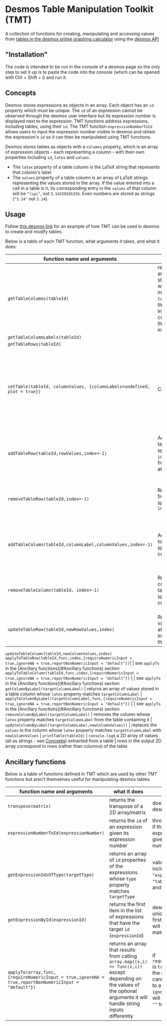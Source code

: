 # Desmos Table Manipulation Toolkit (TMT)
A collection of functions for creating, manipulating and accessing values from [tables in the desmos online graphing calculator](https://support.desmos.com/hc/en-us/articles/202529219-Getting-Started-with-Tables-of-Data) using the [desmos API](https://www.desmos.com/api)

## "Installation"

The code is intended to be run in the console of a desmos page so the only step to set it up is to paste the code into the console (which can be opened with Ctrl + Shift + i) and run it.

## Concepts

Desmos stores expressions as objects in an array. Each object has an `id` property which must be unique. The `id` of an expression cannot be observed through the desmos user interface but its expression number is displayed next to the expression. TMT functions address expressions, including tables, using their `id`. The TMT function `expressionNumberToId` allows users to input the expression number visible in desmos and obtain the expression's `id` so it can then be manipulated using TMT functions.

Desmos stores tables as objects with a `columns` property, which is an array of expression objects - each representing a column - with their own properties including `id`, `latex` and `values`. 

* The `latex` property of a table column is the LaTeX string that represents that column's label
* The `values` property of a table column is an array of LaTeX strings representing the values stored in the array. If the value entered into a cell in a table is π, its corresponding entry in the `values` of that column will be `"\\pi"`, not `3.14159265359`. Even numbers are stored as strings (`"3.14"` not `3.14`).

## Usage

Follow [this desmos link](https://www.desmos.com/calculator/g7g5xzgjcn) for an example of how TMT can be used in desmos to create and modify tables.

Below is a table of each TMT function, what arguments it takes, and what it does:

function name and arguments | what it does | notes 
--- | --- | --- 
`getTableColumns(tableId)`| returns a 2D array of values stored in a table whose `id` matches `tableId` where the `i`th element in the output corresponds to the `i`th column in the table | table values are obtained as the raw LaTeX strings, not the numbers to which they evaluate (so if you enter 2\*3 in a cell in a table it'll give you `"2\cdot 3"`, not `6` 
`getTableColumnLabels(tableId)` | | 
`getTableRows(tableId)` | | 
`setTable(tableId, columnValues, {columnLabels=undefined, plot = true})` | Creates a table | The `columnLabels` and `plot` optional arguments must be passed inside an object like this: `setTable("table1",[["1","4","7"],["2","5","8"],["3","6","9"]],{columnLabels: ["col1","col2","col3"],plot: true})`. As both of these arguments are optional, either or neither of them can be specified, and they can be specified in any order.
`addTableRow(tableId,rowValues,index=-1)` | Adds a row to a table at a specified row `index` starting from `0` to insert at the start | The default `index` value of `-1` means the row will be added to the end of the table. This can be extended to adding the row to the penultimate position by passing `index` the value `-2` and so on.
`removeTableRow(tableId,index=-1)`  | Removes a row from a table at a specified row `index` | The default `index` value of `-1` means the row will be added to the end of the table. This can be extended to adding the row to the penultimate position by passing `index` the value `-2` and so on.
`addTableColumn(tableId,columnLabel,columnValues,index=-1)` | Adds a column to a table at a specified column `index` | The default `index` value of `-1` means the row will be added to the end of the table. This can be extended to adding the row to the penultimate position by passing `index` the value `-2` and so on.
`removeTableColumn(tableId, index=-1)` | Removes a column from a table at a specified column `index` | The default `index` value of `-1` means the row will be added to the end of the table. This can be extended to adding the row to the penultimate position by passing `index` the value `-2` and so on.
`updateTableRow(tableId,newRowValues,index)` | Replaces the values in a row at a given `index` in a table with the`newRowValues` | 
`updateTableColumn(tableId,newColumnValues,index)` 
`applyToTableRow(tableId,func,index,{requireNumericInput = true,ignoreNA = true,reportNonNumericInput = "default"})`| | see `applyTo` in the [Ancillary functions](#Ancillary functions) section
`applyToTableColumn(tableId,func,index,{requireNumericInput = true,ignoreNA = true,reportNonNumericInput = "default"})` | | see `applyTo` in the [Ancillary functions](#Ancillary functions) section
`getColumnByLabel(targetColumnLabel)` | returns an array of values stored in a table column whose `latex` property matches `targetColumnLabel` | 
`applyToColumnByLabel(targetColumnLabel,func,{requireNumericInput = true,ignoreNA = true,reportNonNumericInput = "default"})` | | see `applyTo` in the [Ancillary functions](#Ancillary functions) section
`removeColumnByLabel(targetColumnLabel)` | removes the column whose `latex` property matches `targetColumnLabel` from the table containing it | 
`updateColumnByLabel(targetColumnLabel,newColumnValues))` | replaces the `values` in the column whose `latex` property matches `targetColumnLabel` with  `newColumnValues` | 
`printTable(tableId)` | `console.log`s a 2D array of values (all as strings - see [Concepts](#Concepts)) extracted from a table | rows in the output 2D array correspond to rows (rather than columns) of the table
## Ancillary functions

Below is a table of functions defined in TMT which are used by other TMT functions but aren't themselves useful for manipulating desmos tables.

function name and arguments | what it does | notes 
--- | --- | --- 
`transpose(matrix)` | returns the transpose of a 2D array/matrix | doesn't interact with desmos
`expressionNumberToId(expressionNumber)` | returns the `id` of an expression given its expression number | throws a `TypeError` if there is no expression with the given expression number
`getExpressionIdsOfType(targetType)` | returns an array of `id` properties of the expressions whose `type` property matches `targetType` | valid `type` values include `"expression"`, `"table"`, `"image"` and `"folder"` 
`getExpressionById(expressionId)` | returns the first item in the list of expressions that have the target `id` (`expressionId`) | desmos enforces id uniqueness so the first matching item will also be the only matching item 
`applyTo(array,func,{requireNumericInput = true,ignoreNA = true,reportNonNumericInput = "default"})`| returns an array that results from calling `array.map((x,i) => func(x,i))` except depending on the values of the optional arguments it will handle string inputs differently | if `requireNumericInput` is `true`, it will return the orginal value if it cannot be coerced to a number, and if `ignoreNA` is true it will avoid coercing `""` to `0`
